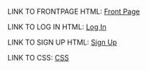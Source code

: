 LINK TO FRONTPAGE HTML: [Front Page](https://users.metropolia.fi/~aarniman/soloWebProject/html/frontPage.html)

LINK TO LOG IN HTML: [Log In](https://users.metropolia.fi/~aarniman/soloWebProject/html/logIn.html)

LINK TO SIGN UP HTML: [Sign Up](https://users.metropolia.fi/~aarniman/soloWebProject/html/signUp.html)

LINK TO CSS: [CSS](https://users.metropolia.fi/~aarniman/soloWebProject/html/frontPage.css)
